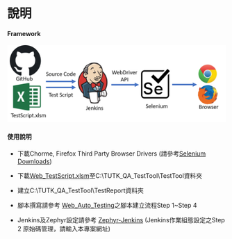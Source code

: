 # 說明

#### Framework

![image](https://github.com/Gilleschen/Zephyr-Jenkins-Web/blob/master/picture/framework.png)

#### 使用說明

* 下載Chorme, Firefox Third Party Browser Drivers (請參考<a href="http://www.seleniumhq.org/download/">Selenium Downloads</a>)

* 下載<a href="https://github.com/Gilleschen/Web_Auto_Testing/raw/master/Web_TestScrpit.xlsm">Web_TestScript.xlsm</a>至C:\TUTK_QA_TestTool\TestTool資料夾

* 建立C:\TUTK_QA_TestTool\TestReport資料夾

* 腳本撰寫請參考 <a href="https://github.com/Gilleschen/Web_Auto_Testing">Web_Auto_Testing</a>之腳本建立流程Step 1~Step 4

* Jenkins及Zephyr設定請參考 <a href="https://github.com/Gilleschen/Zephyr-Jenkins">Zephyr-Jenkins</a> (Jenkins作業組態設定之Step 2 原始碼管理，請輸入本專案網址)

